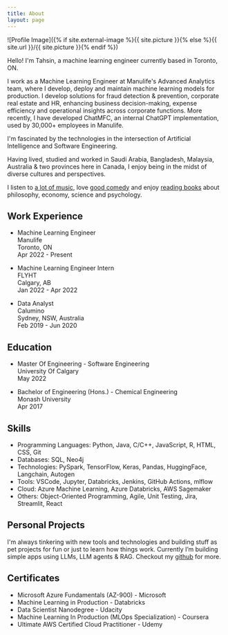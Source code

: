 ```yaml
---
title: About
layout: page
---
```

![Profile Image]({% if site.external-image %}{{ site.picture }}{% else %}{{ site.url }}/{{ site.picture }}{% endif %})

<p>Hello! I'm Tahsin, a machine learning engineer currently based in Toronto, ON.</p>
<p>I work as a Machine Learning Engineer at Manulife's Advanced Analytics team, where I develop, deploy and maintain machine learning models for production. I develop solutions for fraud detection & prevention, corporate real estate and HR, enhancing business decision-making, expense efficiency and operational insights across corporate functions. More recently, I have developed ChatMFC, an internal ChatGPT implementation, used by 30,000+ employees in Manulife.</p>
<p>I'm fascinated by the technologies in the intersection of Artificial Intelligence and Software Engineering.</p>
<p>Having lived, studied and worked in Saudi Arabia, Bangladesh, Malaysia, Australia & two provinces here in Canada, I enjoy being in the midst of diverse cultures and perspectives.</p>
<p>I listen to <a href="https://open.spotify.com/playlist/37i9dQZF1Epq6nHyI9Xsja?si=ce5bbc0aa7ec45c3&nd=1">a lot of music</a>, love <a href="https://www.linkedin.com/in/tahsinac/">good comedy</a> and enjoy <a href="https://app.thestorygraph.com/profile/tahsinac">reading books</a> about philosophy, economy, science and psychology.</p>

<h2>Work Experience</h2>
<ul>
	<li>
		<p>Machine Learning Engineer<br>
		Manulife<br>
		Toronto, ON<br>
		Apr 2022 - Present</p>
	</li>
	<li>
		<p>Machine Learning Engineer Intern<br>
		FLYHT<br>
		Calgary, AB<br>
		Jan 2022 - Apr 2022</p>
	</li>
	<li>
		<p>Data Analyst<br>
		Calumino<br>
		Sydney, NSW, Australia<br>
		Feb 2019 - Jun 2020</p>
	</li>
</ul>

<h2>Education</h2>
<ul>
	<li>
		<p>Master Of Engineering - Software Engineering<br>
		University Of Calgary<br>
		May 2022</p>
	</li>
	<li>
		<p>Bachelor of Engineering (Hons.) - Chemical Engineering<br>
		Monash University<br>
		Apr 2017</p>
	</li>
</ul>

<h2>Skills</h2>
<ul class="skill-list">
	<li>Programming Languages: Python, Java, C/C++, JavaScript, R, HTML, CSS, Git </li>
	<li>Databases: SQL, Neo4j </li>
	<li>Technologies: PySpark, TensorFlow, Keras, Pandas, HuggingFace, Langchain, Autogen</li>
	<li>Tools:  VSCode, Jupyter, Databricks, Jenkins, GitHub Actions, mlflow</li>
	<li> Cloud: Azure Machine Learning, Azure Databricks, AWS Sagemaker </li>
	<li>Others: Object-Oriented Programming, Agile, Unit Testing, Jira, Streamlit, React</li>
</ul>

<h2>Personal Projects</h2>
<p>I'm always tinkering with new tools and technologies and building stuff as pet projects for fun or just to learn how things work. Currently I’m building simple apps using LLMs, LLM agents & RAG. Checkout my <a href="https://github.com/tahsinac">github</a> for more.</p>


<h2>Certificates</h2>
<ul>
	<li>Microsoft Azure Fundamentals (AZ-900) - Microsoft</li>
	<li>Machine Learning in Production - Databricks </li>
	<li>Data Scientist Nanodegree - Udacity</li>
	<li>Machine Learning In Production (MLOps Specialization) - Coursera</li>
	<li>Ultimate AWS Certified Cloud Practitioner - Udemy</li>
</ul>

